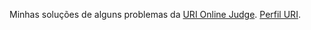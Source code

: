 Minhas soluções de alguns problemas da [URI Online Judge]. [Perfil URI].

[URI Online Judge]: https://www.urionlinejudge.com.br/
[Perfil URI]: https://www.urionlinejudge.com.br/judge/pt/profile/571134
